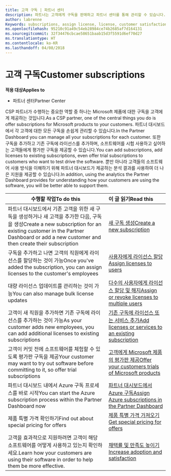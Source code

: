 ```yaml
---
title: 고객 구독 | 파트너 센터
description: 파트너는 고객에게 구독을 판매하고 파트너 센터를 통해 관리할 수 있습니다.
author: labrenne
Keywords: subscriptions, assign license, license, customer satisfaction, Azure subscriptions
ms.openlocfilehash: 95210c91a49c54eb28984ce74b2685af7d164131
ms.sourcegitcommit: 32f34476cbcae58651baab15d3f5591d6ef70d27
ms.translationtype: HT
ms.contentlocale: ko-KR
ms.lasthandoff: 04/08/2018
---
```

# <a name="customer-subscriptions"></a><span data-ttu-id="db03b-103">고객 구독</span><span class="sxs-lookup"><span data-stu-id="db03b-103">Customer subscriptions</span></span>

**<span data-ttu-id="db03b-104">적용 대상</span><span class="sxs-lookup"><span data-stu-id="db03b-104">Applies to</span></span>**

-  <span data-ttu-id="db03b-105">파트너 센터</span><span class="sxs-lookup"><span data-stu-id="db03b-105">Partner Center</span></span>

<span data-ttu-id="db03b-106">CSP 파트너가 수행하는 중요한 역할 중 하나는 Microsoft 제품에 대한 구독을 고객에게 제공하는 것입니다.</span><span class="sxs-lookup"><span data-stu-id="db03b-106">As a CSP partner, one of the central things you do is offer subscriptions for Microsoft products to your customers.</span></span> <span data-ttu-id="db03b-107">파트너 대시보드에서 각 고객에 대한 모든 구독을 손쉽게 관리할 수 있습니다.</span><span class="sxs-lookup"><span data-stu-id="db03b-107">In the Partner Dashboard you can manage all your subscriptions for each customer.</span></span> <span data-ttu-id="db03b-108">또한 구독을 추가하고 기존 구독에 라이선스를 추가하며, 소프트웨어를 시험 사용하고 싶어하는 고객들에게 평가판 구독을 제공할 수 있습니다.</span><span class="sxs-lookup"><span data-stu-id="db03b-108">You can add subscriptions, add licenses to existing subscriptions, even offer trial subscriptions to customers who want to test drive the software.</span></span> <span data-ttu-id="db03b-109">뿐만 아니라 고객들의 소프트웨어 사용 방식을 이해하기 위해 파트너 대시보드가 제공하는 분석 결과를 사용하여 더 나은 지원을 제공할 수 있습니다.</span><span class="sxs-lookup"><span data-stu-id="db03b-109">In addition, using the analytics the Partner Dashboard provides for understanding how your customers are using the software, you will be better able to support them.</span></span>

|**<span data-ttu-id="db03b-110">수행할 작업</span><span class="sxs-lookup"><span data-stu-id="db03b-110">To do this</span></span>**   |**<span data-ttu-id="db03b-111">이 글 읽기</span><span class="sxs-lookup"><span data-stu-id="db03b-111">Read this</span></span>**   |
|----------------------|:----------------------|
|<span data-ttu-id="db03b-112">파트너 대시보드에서 기존 고객을 위한 새 구독을 생성하거나 새 고객을 추가한 다음, 구독을 생성</span><span class="sxs-lookup"><span data-stu-id="db03b-112">Create a new subscription for an existing customer in the Partner Dashboard or add a new customer and then create their subscription</span></span>|[<span data-ttu-id="db03b-113">새 구독 생성</span><span class="sxs-lookup"><span data-stu-id="db03b-113">Create a new subscription</span></span>](create-a-new-subscription.md)|
|<span data-ttu-id="db03b-114">구독을 추가하고 나면 고객의 직원에게 라이선스를 할당하는 것이 가능</span><span class="sxs-lookup"><span data-stu-id="db03b-114">Once you've added the subscription, you can assign licenses to the customer's employees</span></span>  |[<span data-ttu-id="db03b-115">사용자에게 라이선스 할당</span><span class="sxs-lookup"><span data-stu-id="db03b-115">Assign licenses to users</span></span>](assign-licenses-to-users.md)|
|<span data-ttu-id="db03b-116">대량 라이선스 업데이트를 관리하는 것이 가능</span><span class="sxs-lookup"><span data-stu-id="db03b-116">You can also manage bulk license updates</span></span>   |[<span data-ttu-id="db03b-117">다수의 사용자에게 라이선스 할당 및 해지</span><span class="sxs-lookup"><span data-stu-id="db03b-117">Assign or revoke licenses to multiple users</span></span>](bulk-license-provisioning-for-multiple-users.md)|
|<span data-ttu-id="db03b-118">고객이 새 직원을 추가하면 기존 구독에 라이선스를 추가하는 것이 가능</span><span class="sxs-lookup"><span data-stu-id="db03b-118">As your customer adds new employees, you can add additional licenses to existing subscriptions</span></span>   |[<span data-ttu-id="db03b-119">기존 구독에 라이선스 또는 서비스 추가</span><span class="sxs-lookup"><span data-stu-id="db03b-119">Add licenses or services to an existing subscription</span></span>](add-licenses-or-services-to-an-existing-subscription.md)|
|<span data-ttu-id="db03b-120">고객이 커밋 전에 소프트웨어를 체험할 수 있도록 평가판 구독을 제공</span><span class="sxs-lookup"><span data-stu-id="db03b-120">Your customer may want to try out software before committing to it, so offer trial subscriptions</span></span>    |[<span data-ttu-id="db03b-121">고객에게 Microsoft 제품의 평가판 제공</span><span class="sxs-lookup"><span data-stu-id="db03b-121">Offer your customers trials of Microsoft products</span></span>](offer-your-customers-trials-of-microsoft-products.md)|
|<span data-ttu-id="db03b-122">파트너 대시보드 내에서 Azure 구독 프로세스를 바로 시작</span><span class="sxs-lookup"><span data-stu-id="db03b-122">You can start the Azure subscription process within the Partner Dashboard now</span></span>   |[<span data-ttu-id="db03b-123">파트너 대시보드에서 Azure 구독</span><span class="sxs-lookup"><span data-stu-id="db03b-123">Assign Azure subscriptions in the Partner Dashboard</span></span>](assign-azure-subscriptions.md)|
|<span data-ttu-id="db03b-124">제품 특별 가격 확인하기</span><span class="sxs-lookup"><span data-stu-id="db03b-124">Find out about special pricing for offers</span></span>   |[<span data-ttu-id="db03b-125">제품 특별 가격 가져오기</span><span class="sxs-lookup"><span data-stu-id="db03b-125">Get special pricing for offers</span></span>](get-special-pricing-for-offers.md)|
|<span data-ttu-id="db03b-126">고객을 효과적으로 지원하려면 고객이 해당 소프트웨어를 어떻게 사용하고 있는지 확인하세요.</span><span class="sxs-lookup"><span data-stu-id="db03b-126">Learn how your customers are using their software in order to help them be more effective.</span></span>   | [<span data-ttu-id="db03b-127">채택률 및 만족도 높이기</span><span class="sxs-lookup"><span data-stu-id="db03b-127">Increase adoption and satisfaction</span></span>](increasing-adoption-and-satisfaction.md)   | 

































 

 



